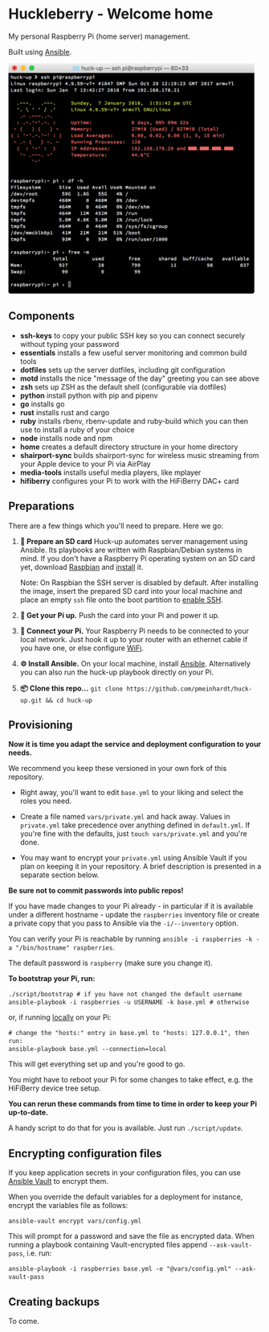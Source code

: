 # Huckleberry - Welcome home

My personal Raspberry Pi (home server) management.

Built using [Ansible](https://github.com/ansible/ansible).

<img title="Say hello to your provisioned Pi" width="490px" src="screenshot.png">

## Components

- **ssh-keys** to copy your public SSH key so you can connect securely without
  typing your password
- **essentials** installs a few useful server monitoring and common build tools
- **dotfiles** sets up the server dotfiles, including git configuration
- **motd** installs the nice "message of the day" greeting you can see above
- **zsh** sets up ZSH as the default shell (configurable via dotfiles)
- **python** install python with pip and pipenv
- **go** installs go
- **rust** installs rust and cargo
- **ruby** installs rbenv, rbenv-update and ruby-build which you can then use
  to install a ruby of your choice
- **node** installs node and npm
- **home** creates a default directory structure in your home directory
- **shairport-sync** builds shairport-sync for wireless music streaming from
  your Apple device to your Pi via AirPlay
- **media-tools** installs useful media players, like mplayer
- **hifiberry** configures your Pi to work with the HiFiBerry DAC+ card

## Preparations

There are a few things which you'll need to prepare. Here we go:

1. **💾 Prepare an SD card** Huck-up automates server management using Ansible.
   Its playbooks are written with Raspbian/Debian systems in mind. If you don't
   have a Raspberry Pi operating system on an SD card yet, download
   [Raspbian](https://www.raspberrypi.org/downloads/raspbian/) and
   [install](https://www.raspberrypi.org/documentation/installation/installing-images/)
   it.

   Note: On Raspbian the SSH server is disabled by default. After installing
   the image, insert the prepared SD card into your local machine and place an
   empty `ssh` file onto the boot partition to
   [enable SSH](https://www.raspberrypi.org/documentation/remote-access/ssh/).

2. **🔌 Get your Pi up.** Push the card into your Pi and power it up.

3. **🔗 Connect your Pi.** Your Raspberry Pi needs to be connected to your
   local network. Just hook it up to your router with an ethernet cable if you
   have one, or else configure
   [WiFi](https://www.raspberrypi.org/documentation/configuration/wireless/).

4. **⚙ Install Ansible.** On your local machine, install
   [Ansible](http://docs.ansible.com/ansible/intro_installation.html).
   Alternatively you can also run the huck-up playbook directly on your Pi.

5. **📦 Clone this repo…**
   `git clone https://github.com/pmeinhardt/huck-up.git && cd huck-up`

## Provisioning

**Now it is time you adapt the service and deployment configuration to your
needs.**

We recommend you keep these versioned in your own fork of this repository.

- Right away, you'll want to edit `base.yml` to your liking
  and select the roles you need.

- Create a file named `vars/private.yml` and hack away. Values in `private.yml`
  take precedence over anything defined in `default.yml`. If you're fine with
  the defaults, just `touch vars/private.yml` and you're done.

- You may want to encrypt your `private.yml` using Ansible Vault if you plan on
  keeping it in your repository. A brief description is presented in a separate
  section below.

**Be sure not to commit passwords into public repos!**

If you have made changes to your Pi already - in particular if it is available
under a different hostname - update the `raspberries` inventory file or create
a private copy that you pass to Ansible via the `-i/--inventory` option.

You can verify your Pi is reachable by running
`ansible -i raspberries -k -a "/bin/hostname" raspberries`.

The default password is `raspberry` (make sure you change it).

**To bootstrap your Pi, run:**

```shell
./script/bootstrap # if you have not changed the default username
ansible-playbook -i raspberries -u USERNAME -k base.yml # otherwise
```

or, if running [locally](http://docs.ansible.com/ansible/playbooks_delegation.html#local-playbooks) on your Pi:

```shell
# change the "hosts:" entry in base.yml to "hosts: 127.0.0.1", then run:
ansible-playbook base.yml --connection=local
```

This will get everything set up and you're good to go.

You might have to reboot your Pi for some changes to take effect,
e.g. the HiFiBerry device tree setup.

**You can rerun these commands from time to time
in order to keep your Pi up-to-date.**

A handy script to do that for you is available. Just run `./script/update`.

## Encrypting configuration files

If you keep application secrets in your configuration files, you can use
[Ansible Vault](http://docs.ansible.com/ansible/playbooks_vault.html) to
encrypt them.

When you override the default variables for a deployment for instance,
encrypt the variables file as follows:

```
ansible-vault encrypt vars/config.yml
```

This will prompt for a password and save the file as encrypted data.
When running a playbook containing Vault-encrypted files append
`--ask-vault-pass`, i.e. run:

```
ansible-playbook -i raspberries base.yml -e "@vars/config.yml" --ask-vault-pass
```

## Creating backups

To come.
